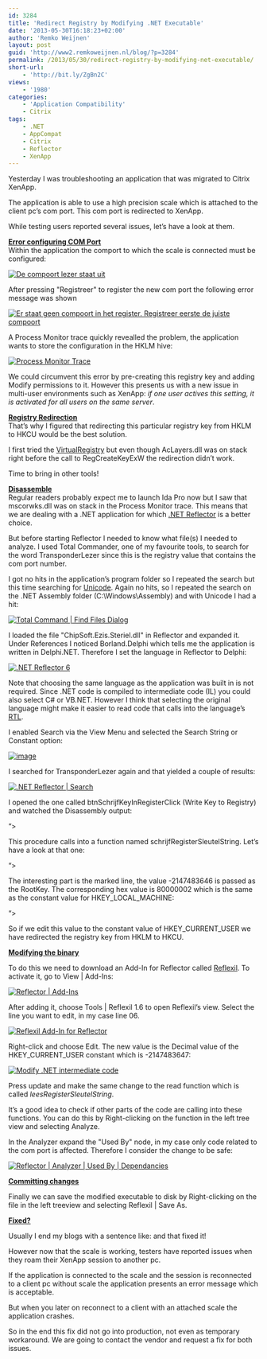 ```yaml
---
id: 3284
title: 'Redirect Registry by Modifying .NET Executable'
date: '2013-05-30T16:18:23+02:00'
author: 'Remko Weijnen'
layout: post
guid: 'http://www2.remkoweijnen.nl/blog/?p=3284'
permalink: /2013/05/30/redirect-registry-by-modifying-net-executable/
short-url:
    - 'http://bit.ly/ZgBn2C'
views:
    - '1980'
categories:
    - 'Application Compatibility'
    - Citrix
tags:
    - .NET
    - AppCompat
    - Citrix
    - Reflector
    - XenApp
---
```


Yesterday I was troubleshooting an application that was migrated to Citrix XenApp.

The application is able to use a high precision scale which is attached to the client pc’s com port. This com port is redirected to XenApp.

While testing users reported several issues, let’s have a look at them.

**<u>Error configuring COM Port</u>**   
Within the application the comport to which the scale is connected must be configured:

[![De compoort lezer staat uit](http://192.168.40.25:8081/wp-content/uploads/2013/05/image_thumb3.png "Compoort instellen")](http://192.168.40.25:8081/wp-content/uploads/2013/05/image3.png)

After pressing "Registreer" to register the new com port the following error message was shown

[![Er staat geen compoort in het register. Registreer eerste de juiste compoort](http://192.168.40.25:8081/wp-content/uploads/2013/05/image_thumb4.png "Fout")](http://192.168.40.25:8081/wp-content/uploads/2013/05/image4.png)

A Process Monitor trace quickly revealled the problem, the application wants to store the configuration in the HKLM hive:

[![Process Monitor Trace](http://192.168.40.25:8081/wp-content/uploads/2013/05/image_thumb5.png "Process Monitor")](http://192.168.40.25:8081/wp-content/uploads/2013/05/image5.png)

We could circumvent this error by pre-creating this registry key and adding Modify permissions to it. However this presents us with a new issue in multi-user environments such as XenApp: *if one user actives this setting, it is activated for all users on the same server*.

**<u>Registry Redirection</u>**   
That’s why I figured that redirecting this particular registry key from HKLM to HKCU would be the best solution.

I first tried the [VirtualRegistry](http://technet.microsoft.com/en-us/library/cc749368%28v=ws.10%29.aspx) but even though AcLayers.dll was on stack right before the call to RegCreateKeyExW the redirection didn’t work.

Time to bring in other tools!

**<u>Disassemble</u>**   
Regular readers probably expect me to launch Ida Pro now but I saw that mscorwks.dll was on stack in the Process Monitor trace. This means that we are dealing with a .NET application for which [.NET Reflector](http://www.red-gate.com/products/dotnet-development/reflector/) is a better choice.

But before starting Reflector I needed to know what file(s) I needed to analyze. I used Total Commander, one of my favourite tools, to search for the word TransponderLezer since this is the registry value that contains the com port number.

I got no hits in the application’s program folder so I repeated the search but this time searching for [Unicode](http://en.wikipedia.org/wiki/Unicode). Again no hits, so I repeated the search on the .NET Assembly folder (C:\\Windows\\Assembly) and with Unicode I had a hit:

[![Total Command | Find Files Dialog](http://192.168.40.25:8081/wp-content/uploads/2013/05/image_thumb6.png "Find Files")](http://192.168.40.25:8081/wp-content/uploads/2013/05/image6.png)

I loaded the file "ChipSoft.Ezis.Steriel.dll" in Reflector and expanded it. Under References I noticed Borland.Delphi which tells me the application is written in Delphi.NET. Therefore I set the language in Reflector to Delphi:

[![.NET Reflector 6](http://192.168.40.25:8081/wp-content/uploads/2013/05/image_thumb7.png ".NET Reflector 6")](http://192.168.40.25:8081/wp-content/uploads/2013/05/image7.png)

Note that choosing the same language as the application was built in is not required. Since .NET code is compiled to intermediate code (IL) you could also select C# or VB.NET. However I think that selecting the original language might make it easier to read code that calls into the language’s [RTL](http://en.wikipedia.org/wiki/Runtime_library).

I enabled Search via the View Menu and selected the Search String or Constant option:

[![image](http://192.168.40.25:8081/wp-content/uploads/2013/05/image_thumb8.png "image")](http://192.168.40.25:8081/wp-content/uploads/2013/05/image8.png)

I searched for TransponderLezer again and that yielded a couple of results:

[![.NET Reflector | Search](http://192.168.40.25:8081/wp-content/uploads/2013/05/image_thumb9.png "Search")](http://192.168.40.25:8081/wp-content/uploads/2013/05/image9.png)

I opened the one called btnSchrijfKeyInRegisterClick (Write Key to Registry) and watched the Disassembly output:

 “&gt;

This procedure calls into a function named schrijfRegisterSleutelString. Let’s have a look at that one:

“&gt;

The interesting part is the marked line, the value -2147483646 is passed as the RootKey. The corresponding hex value is 80000002 which is the same as the constant value for HKEY\_LOCAL\_MACHINE:

“&gt;

So if we edit this value to the constant value of HKEY\_CURRENT\_USER we have redirected the registry key from HKLM to HKCU.

**<u>Modifying the binary</u>**

To do this we need to download an Add-In for Reflector called [Reflexil](http://reflexil.net/). To activate it, go to View | Add-Ins:

[![Reflector | Add-Ins](http://192.168.40.25:8081/wp-content/uploads/2013/05/image_thumb10.png "Add-Ins")](http://192.168.40.25:8081/wp-content/uploads/2013/05/image10.png)

After adding it, choose Tools | Reflexil 1.6 to open Reflexil’s view. Select the line you want to edit, in my case line 06.

[![Reflexil Add-In for Reflector](http://192.168.40.25:8081/wp-content/uploads/2013/05/image_thumb11.png "Reflexil")](http://192.168.40.25:8081/wp-content/uploads/2013/05/image11.png)

Right-click and choose Edit. The new value is the Decimal value of the HKEY\_CURRENT\_USER constant which is -2147483647:

[![Modify .NET intermediate code](http://192.168.40.25:8081/wp-content/uploads/2013/05/image_thumb12.png "Edit existing instruction")](http://192.168.40.25:8081/wp-content/uploads/2013/05/image12.png)

Press update and make the same change to the read function which is called *leesRegisterSleutelString*.

It’s a good idea to check if other parts of the code are calling into these functions. You can do this by Right-clicking on the function in the left tree view and selecting Analyze.

In the Analyzer expand the "Used By" node, in my case only code related to the com port is affected. Therefore I consider the change to be safe:

[![Reflector | Analyzer | Used By | Dependancies](http://192.168.40.25:8081/wp-content/uploads/2013/05/image_thumb13.png "Analyzer")](http://192.168.40.25:8081/wp-content/uploads/2013/05/image13.png)

**<u>Committing changes</u>**

Finally we can save the modified executable to disk by Right-clicking on the file in the left treeview and selecting Reflexil | Save As.

**<u>Fixed?</u>**

Usually I end my blogs with a sentence like: and that fixed it!

However now that the scale is working, testers have reported issues when they roam their XenApp session to another pc.

If the application is connected to the scale and the session is reconnected to a client pc without scale the application presents an error message which is acceptable.

But when you later on reconnect to a client with an attached scale the application crashes.

So in the end this fix did not go into production, not even as temporary workaround. We are going to contact the vendor and request a fix for both issues.